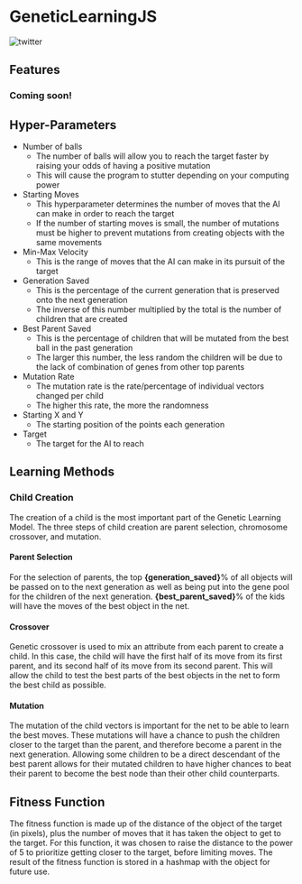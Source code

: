 # GeneticLearningJS
![twitter](https://img.shields.io/twitter/follow/chiefz_sol?style=social)
## Features
### Coming soon!
## Hyper-Parameters

- Number of balls
    - The number of balls will allow you to reach the target faster by raising your odds of having a positive mutation
    - This will cause the program to stutter depending on your computing power
- Starting Moves
    - This hyperparameter determines the number of moves that the AI can make in order to reach the target
    - If the number of starting moves is small, the number of mutations must be higher to prevent mutations from creating
      objects with the same movements
- Min-Max Velocity
    - This is the range of moves that the AI can make in its pursuit of the target
- Generation Saved
    - This is the percentage of the current generation that is preserved onto the next generation
    - The inverse of this number multiplied by the total is the number of children that are created
- Best Parent Saved
    - This is the percentage of children that will be mutated from the best ball in the past generation
    - The larger this number, the less random the children will be due to the lack of combination of genes from other
      top parents
- Mutation Rate
    - The mutation rate is the rate/percentage of individual vectors changed per child
    - The higher this rate, the more the randomness
- Starting X and Y
    - The starting position of the points each generation
- Target
    - The target for the AI to reach

## Learning Methods
### Child Creation
The creation of a child is the most important part of the Genetic Learning Model.
The three steps of child creation are parent selection, chromosome crossover, and mutation.
#### Parent Selection
For the selection of parents, the top **{generation_saved}**% of all objects will be passed on
to the next generation as well as being put into the gene pool for the children of the next generation.
**{best_parent_saved}**% of the kids will have the moves of the best object in the net.
#### Crossover
Genetic crossover is used to mix an attribute from each parent to create a child. In this case, the child will have the
first half of its move from its first parent, and its second half of its move from its second parent. This will allow
the child to test the best parts of the best objects in the net to form the best child as possible.
#### Mutation
The mutation of the child vectors is important for the net to be able to learn the best moves. These mutations will have
a chance to push the children closer to the target than the parent, and therefore become a parent in the next
generation. Allowing some children to be a direct descendant of the best parent allows for their mutated children
to have higher chances to beat their parent to become the best node than their other child counterparts.
## Fitness Function
The fitness function is made up of the distance of the object of the target (in pixels), plus the number of moves that
it has taken the object to get to the target. For this function, it was chosen to raise the distance to the power of 5
to prioritize getting closer to the target, before limiting moves. The result of the fitness function is stored in a
hashmap with the object for future use.
